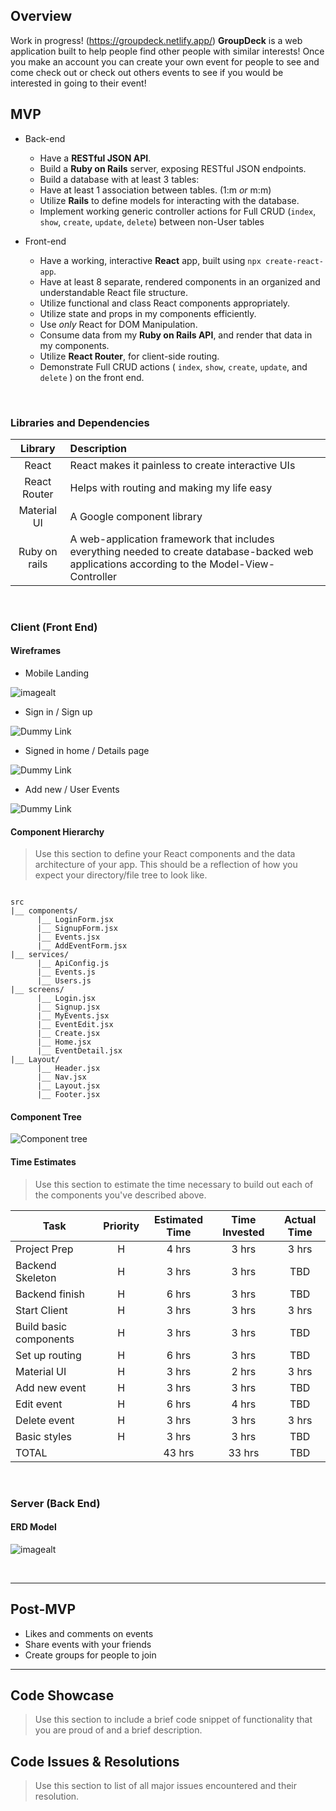 ## Overview
Work in progress! (https://groupdeck.netlify.app/)
**GroupDeck** is a web application built to help people find other people with similar interests! Once you make an account you can create your own event for people to see and come check out or check out others events to see if you would be interested in going to their event!
<br>

## MVP

- Back-end
  - Have a **RESTful JSON API**.
  - Build a **Ruby on Rails** server, exposing RESTful JSON endpoints.
  - Build a database with at least 3 tables:
  - Have at least 1 association between tables. (1:m _or_ m:m)
  - Utilize **Rails** to define models for interacting with the database.
  - Implement working generic controller actions for Full CRUD (`index`, `show`, `create`, `update`, `delete`) between non-User tables 
  
- Front-end
  - Have a working, interactive **React** app, built using `npx create-react-app`.
  - Have at least 8 separate, rendered components in an organized and understandable React file structure.
  - Utilize functional and class React components appropriately.
  - Utilize state and props in my components efficiently.
  - Use _only_ React for DOM Manipulation.
  - Consume data from my **Ruby on Rails API**, and render that data in my components.
  - Utilize **React Router**, for client-side routing.
  - Demonstrate Full CRUD actions ( `index`, `show`, `create`, `update`, and `delete` ) on the front end.
  
<br>

### Libraries and Dependencies

|     Library      | Description                                |
| :--------------: | :----------------------------------------- |
|      React       | React makes it painless to create interactive UIs |
|   React Router   |Helps with routing and making my life easy|
|   Material UI    | A Google component library |
|  Ruby on rails   | A web-application framework that includes everything needed to create database-backed web applications according to the Model-View-Controller |

<br>

### Client (Front End)

#### Wireframes

- Mobile Landing

![imagealt](https://i.imgur.com/85nVthc.png)

- Sign in / Sign up

![Dummy Link](https://i.imgur.com/ZmwQT2i.png)

- Signed in home / Details page

![Dummy Link](https://i.imgur.com/B5Yyxms.png)

- Add new / User Events

![Dummy Link](https://i.imgur.com/ca87TfR.png)

#### Component Hierarchy

> Use this section to define your React components and the data architecture of your app. This should be a reflection of how you expect your directory/file tree to look like. 

``` structure

src
|__ components/
      |__ LoginForm.jsx
      |__ SignupForm.jsx
      |__ Events.jsx
      |__ AddEventForm.jsx
|__ services/
      |__ ApiConfig.js
      |__ Events.js
      |__ Users.js
|__ screens/
      |__ Login.jsx
      |__ Signup.jsx
      |__ MyEvents.jsx
      |__ EventEdit.jsx
      |__ Create.jsx
      |__ Home.jsx
      |__ EventDetail.jsx
|__ Layout/
      |__ Header.jsx
      |__ Nav.jsx
      |__ Layout.jsx
      |__ Footer.jsx

```

#### Component Tree

![Component tree](https://i.imgur.com/K7R2U5e.png)

#### Time Estimates

> Use this section to estimate the time necessary to build out each of the components you've described above.

| Task                | Priority | Estimated Time | Time Invested | Actual Time |
| ------------------- | :------: | :------------: | :-----------: | :---------: |
| Project Prep    |    H     |     4 hrs      |     3 hrs     |    3 hrs    |
| Backend Skeleton |    H     |     3 hrs      |     3 hrs     |     TBD     |
| Backend finish   |    H     |     6 hrs      |     3 hrs     |     TBD     |
| Start Client   |    H     |     3 hrs      |     3 hrs     |    3 hrs    |
| Build basic components |    H     |     3 hrs      |     3 hrs     |     TBD     |
| Set up routing   |    H     |     6 hrs      |     3 hrs     |     TBD     |
| Material UI    |    H     |     3 hrs      |     2 hrs     |    3 hrs    |
| Add new event |    H     |     3 hrs      |     3 hrs     |     TBD     |
| Edit event               |    H     |     6 hrs      |     4 hrs     |     TBD     |
| Delete event    |    H     |     3 hrs      |     3 hrs     |    3 hrs    |
| Basic styles |    H     |     3 hrs      |     3 hrs     |     TBD     |
| TOTAL               |          |     43 hrs      |     33 hrs     |     TBD     |

<br>

### Server (Back End)

#### ERD Model

![imagealt](https://i.imgur.com/8yFLr0h.png)

<br>

***

## Post-MVP

  - Likes and comments on events
  - Share events with your friends
  - Create groups for people to join
  
***

## Code Showcase

> Use this section to include a brief code snippet of functionality that you are proud of and a brief description.

## Code Issues & Resolutions

> Use this section to list of all major issues encountered and their resolution.
